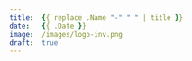```yaml
---
title:  {{ replace .Name "-" " " | title }}
date:   {{ .Date }}
image:  /images/logo-inv.png
draft:  true
---
```

